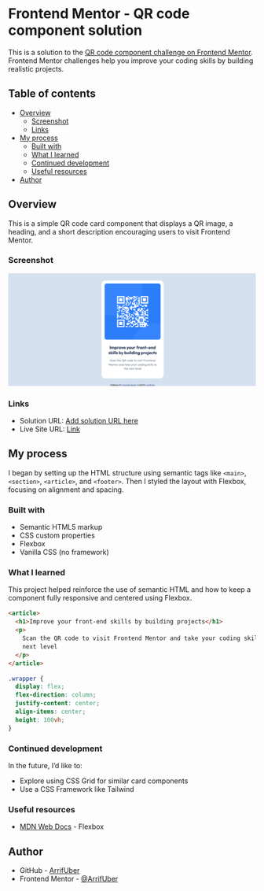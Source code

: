 # Frontend Mentor - QR code component solution

This is a solution to the [QR code component challenge on Frontend Mentor](https://www.frontendmentor.io/challenges/qr-code-component-iux_sIO_H). Frontend Mentor challenges help you improve your coding skills by building realistic projects.

## Table of contents

- [Overview](#overview)
  - [Screenshot](#screenshot)
  - [Links](#links)
- [My process](#my-process)
  - [Built with](#built-with)
  - [What I learned](#what-i-learned)
  - [Continued development](#continued-development)
  - [Useful resources](#useful-resources)
- [Author](#author)

## Overview

This is a simple QR code card component that displays a QR image, a heading, and a short description encouraging users to visit Frontend Mentor.

### Screenshot

![](./readme%20image/screenshot%20dekstop.png)

### Links

- Solution URL: [Add solution URL here](https://your-solution-url.com)
- Live Site URL: [Link](https://lovely-lolly-b63e93.netlify.app/)

## My process

I began by setting up the HTML structure using semantic tags like `<main>`, `<section>`, `<article>`, and `<footer>`. Then I styled the layout with Flexbox, focusing on alignment and spacing.

### Built with

- Semantic HTML5 markup
- CSS custom properties
- Flexbox
- Vanilla CSS (no framework)

### What I learned

This project helped reinforce the use of semantic HTML and how to keep a component fully responsive and centered using Flexbox.

```html
<article>
  <h1>Improve your front-end skills by building projects</h1>
  <p>
    Scan the QR code to visit Frontend Mentor and take your coding skills to the
    next level
  </p>
</article>
```

```css
.wrapper {
  display: flex;
  flex-direction: column;
  justify-content: center;
  align-items: center;
  height: 100vh;
}
```

### Continued development

In the future, I’d like to:

- Explore using CSS Grid for similar card components
- Use a CSS Framework like Tailwind

### Useful resources

- [MDN Web Docs](https://developer.mozilla.org/en-US/docs/Web/CSS/CSS_flexible_box_layout) - Flexbox

## Author

- GitHub - [ArrifUber](https://github.com/ArrifUber)
- Frontend Mentor - [@ArrifUber](https://www.frontendmentor.io/profile/ArrifUber)
